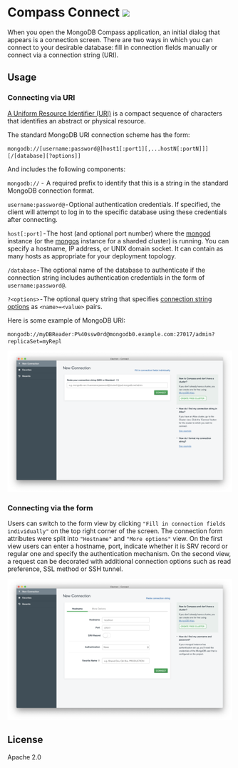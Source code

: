 # Compass Connect [![][travis_img]][travis_url]

When you open the MongoDB Compass application, an initial dialog that appears is a connection screen. There are two ways in which you can connect to your desirable database: fill in connection fields manually or connect via a connection string (URI).

## Usage

### Connecting via URI

[A Uniform Resource Identifier (URI)](https://medium.com/r/?url=https%3A%2F%2Ftools.ietf.org%2Fhtml%2Frfc3986) is a compact sequence of characters that identifies an abstract or physical resource.

The standard MongoDB URI connection scheme has the form:

```
mongodb://[username:password@]host1[:port1][,...hostN[:portN]]][/[database][?options]]
```

And includes the following components:

`mongodb://` -  A required prefix to identify that this is a string in the standard MongoDB connection format.

`username:password@` - Optional authentication credentials. If specified, the client will attempt to log in to the specific database using these credentials after connecting.

`host[:port]` - The host (and optional port number) where the [mongod](https://medium.com/r/?url=https%3A%2F%2Fdocs.mongodb.com%2Fmanual%2Freference%2Fprogram%2Fmongod%2F%23bin.mongod) instance (or the [mongos](https://medium.com/r/?url=https%3A%2F%2Fdocs.mongodb.com%2Fmanual%2Freference%2Fprogram%2Fmongos%2F%23bin.mongos) instance for a sharded cluster) is running. You can specify a hostname, IP address, or UNIX domain socket. It can contain as many hosts as appropriate for your deployment topology.

`/database` - The optional name of the database to authenticate if the connection string includes authentication credentials in the form of `username:password@`.

`?<options>` - The optional query string that specifies [connection string options](https://medium.com/r/?url=https%3A%2F%2Fdocs.mongodb.com%2Fmanual%2Freference%2Fconnection-string%2F%23connections-connection-options) as `<name>=<value>` pairs.

Here is some example of MongoDB URI:

```
mongodb://myDBReader:P%40ssw0rd@mongodb0.example.com:27017/admin?replicaSet=myRepl
```

![uri-view](./uri-view.png)

### Connecting via the form

Users can switch to the form view by clicking `"Fill in connection fields individually"` on the top right corner of the screen. The connection form attributes were split into `"Hostname"` and `"More options"` view. On the first view users can enter a hostname, port, indicate whether it is SRV record or regular one and specify the authentication mechanism. On the second view, a request can be decorated with additional connection options such as read preference, SSL method or SSH tunnel.

![form-view](./form-view.png)

## License

Apache 2.0

[travis_img]: https://travis-ci.com/10gen/compass-connect.svg?token=ezEB2TnpPiu7XLo6ByZp&branch=master
[travis_url]: https://travis-ci.com/10gen/compass-connect
[npm_img]: https://img.shields.io/npm/v/@mongodb-js/compass-connect.svg?style=flat-square
[npm_url]: https://www.npmjs.org/package/@mongodb-js/compass-connect
